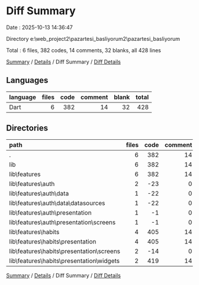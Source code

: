 # Diff Summary

Date : 2025-10-13 14:36:47

Directory e:\\web_project2\\pazartesi_basliyorum2\\pazartesi_basliyorum

Total : 6 files,  382 codes, 14 comments, 32 blanks, all 428 lines

[Summary](results.md) / [Details](details.md) / Diff Summary / [Diff Details](diff-details.md)

## Languages
| language | files | code | comment | blank | total |
| :--- | ---: | ---: | ---: | ---: | ---: |
| Dart | 6 | 382 | 14 | 32 | 428 |

## Directories
| path | files | code | comment | blank | total |
| :--- | ---: | ---: | ---: | ---: | ---: |
| . | 6 | 382 | 14 | 32 | 428 |
| lib | 6 | 382 | 14 | 32 | 428 |
| lib\\features | 6 | 382 | 14 | 32 | 428 |
| lib\\features\\auth | 2 | -23 | 0 | -4 | -27 |
| lib\\features\\auth\\data | 1 | -22 | 0 | -4 | -26 |
| lib\\features\\auth\\data\\datasources | 1 | -22 | 0 | -4 | -26 |
| lib\\features\\auth\\presentation | 1 | -1 | 0 | 0 | -1 |
| lib\\features\\auth\\presentation\\screens | 1 | -1 | 0 | 0 | -1 |
| lib\\features\\habits | 4 | 405 | 14 | 36 | 455 |
| lib\\features\\habits\\presentation | 4 | 405 | 14 | 36 | 455 |
| lib\\features\\habits\\presentation\\screens | 2 | -14 | 0 | 4 | -10 |
| lib\\features\\habits\\presentation\\widgets | 2 | 419 | 14 | 32 | 465 |

[Summary](results.md) / [Details](details.md) / Diff Summary / [Diff Details](diff-details.md)